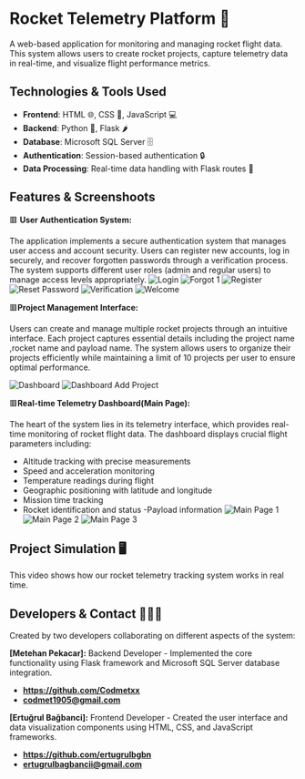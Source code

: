 # Rocket Telemetry Platform :rocket:
A web-based application for monitoring and managing rocket flight data. This system allows users to create rocket projects, capture telemetry data in real-time, and visualize flight performance metrics. 

## Technologies & Tools Used
- **Frontend**: HTML 🌐, CSS 🎨, JavaScript 💻
- **Backend**: Python 🐍, Flask 🌶️
- **Database**: Microsoft SQL Server 🗄️
- **Authentication**: Session-based authentication 🔒
- **Data Processing**: Real-time data handling with Flask routes 🚀
## Features & Screenshoots
:red_square: **User Authentication System:**

The application implements a secure authentication system that manages user access and account security. Users can register new accounts, log in securely, and recover forgotten passwords through a verification process. The system supports different user roles (admin and regular users) to manage access levels appropriately.
![Login](https://github.com/user-attachments/assets/0c8d6905-8435-4bc4-bb41-6699155f7b74)
![Forgot 1](https://github.com/user-attachments/assets/e27a8717-a5b2-47bc-b33c-5fd463565af8)
![Register](https://github.com/user-attachments/assets/98bfeb32-3a75-4ee6-8a4f-70ff41f8c0f3)
![Reset Password](https://github.com/user-attachments/assets/58d24c03-94d8-4091-adb5-28abc42824cf)
![Verification](https://github.com/user-attachments/assets/9521d49a-5dae-4f23-ae98-b64bbe687bc3)
![Welcome](https://github.com/user-attachments/assets/e4443f7b-cf40-4c38-8020-86b1619ba129)

:red_square:**Project Management Interface:**

Users can create and manage multiple rocket projects through an intuitive interface. Each project captures essential details including the project name ,rocket name and payload name. The system allows users to organize their projects efficiently while maintaining a limit of 10 projects per user to ensure optimal performance.

![Dashboard](https://github.com/user-attachments/assets/ae208e22-10a6-4cea-95d0-bdb0465122fa)
![Dashboard Add Project](https://github.com/user-attachments/assets/df1ea889-d37d-4f80-a8a4-b3bddd13dbd5)

:red_square:**Real-time Telemetry Dashboard(Main Page):**

The heart of the system lies in its telemetry interface, which provides real-time monitoring of rocket flight data. The dashboard displays crucial flight parameters including:
- Altitude tracking with precise measurements
- Speed and acceleration monitoring
- Temperature readings during flight
- Geographic positioning with latitude and longitude
- Mission time tracking
- Rocket identification and status
-Payload information
![Main Page 1](https://github.com/user-attachments/assets/6f0ef1ed-caa0-43c2-9c45-21b1e8b3705f)
![Main Page 2](https://github.com/user-attachments/assets/a0bd733a-a397-4a0f-8e9e-d67c03ef69f7)
![Main Page 3](https://github.com/user-attachments/assets/c23a286a-bad2-4a9c-a565-0a99d13bb322)

## Project Simulation 🖥️
This video shows how our rocket telemetry tracking system works in real time.


## Developers & Contact 👩‍💻📞

Created by two developers collaborating on different aspects of the system:

 **[Metehan Pekacar]:**
Backend Developer - Implemented the core functionality using Flask framework and Microsoft SQL Server database integration.
- **https://github.com/Codmetxx**
- **codmet1905@gmail.com**


 **[Ertuğrul Bağbanci]:**
Frontend Developer - Created the user interface and data visualization components using HTML, CSS, and JavaScript frameworks.
- **https://github.com/ertugrulbgbn**
- **ertugrulbagbancii@gmail.com**















